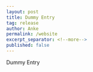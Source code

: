 ```yaml
---
layout: post
title: Dummy Entry
tag: release
author: Anke
permalink: /website
excerpt_separator: <!--more-->
published: false
---
```

Dummy Entry
<!--more-->
